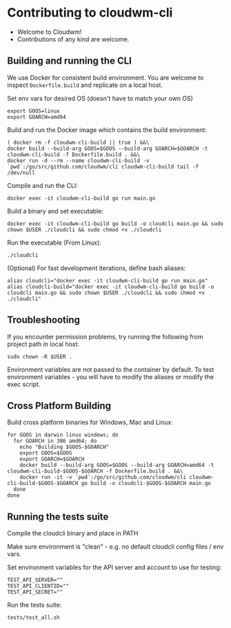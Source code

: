 # Contributing to cloudwm-cli

* Welcome to Cloudwm!
* Contributions of any kind are welcome.


## Building and running the CLI

We use Docker for consistent build environment. You are welcome to inspect `Dockerfile.build` and replicate on a local host.

Set env vars for desired OS (doesn't have to match your own OS)

```
export GOOS=linux
export GOARCH=amd64
```

Build and run the Docker image which contains the build environment:

```
( docker rm -f cloudwm-cli-build || true ) &&\
docker build --build-arg GOOS=$GOOS --build-arg GOARCH=$GOARCH -t cloudwm-cli-build -f Dockerfile.build . &&\
docker run -d --rm --name cloudwm-cli-build -v `pwd`:/go/src/github.com/cloudwm/cli cloudwm-cli-build tail -f /dev/null
```

Compile and run the CLI:

```
docker exec -it cloudwm-cli-build go run main.go
```

Build a binary and set executable:

```
docker exec -it cloudwm-cli-build go build -o cloudcli main.go && sudo chown $USER ./cloudcli && sudo chmod +x ./cloudcli
```

Run the executable (From Linux):

```
./cloudcli
```

(Optional) For fast development iterations, define bash aliases:

```
alias cloudcli="docker exec -it cloudwm-cli-build go run main.go"
alias cloudcli-build="docker exec -it cloudwm-cli-build go build -o cloudcli main.go && sudo chown $USER ./cloudcli && sudo chmod +x ./cloudcli"
```

## Troubleshooting

If you encounter permission problems, try running the following from project path in local host:

```
sudo chown -R $USER .
```

Environment variables are not passed to the container by default. To test environment variables - you will have to modify the aliases or modify the exec script.


## Cross Platform Building

Build cross platform binaries for Windows, Mac and Linux:

```
for GOOS in darwin linux windows; do
  for GOARCH in 386 amd64; do
    echo "Building $GOOS-$GOARCH"
    export GOOS=$GOOS
    export GOARCH=$GOARCH
    docker build --build-arg GOOS=$GOOS --build-arg GOARCH=amd64 -t cloudwm-cli-build-$GOOS-$GOARCH -f Dockerfile.build . &&\
    docker run -it -v `pwd`:/go/src/github.com/cloudwm/cli cloudwm-cli-build-$GOOS-$GOARCH go build -o cloudcli-$GOOS-$GOARCH main.go
  done
done
```


## Running the tests suite

Compile the cloudcli binary and place in PATH

Make sure environment is "clean" - e.g. no default cloudcli config files / env vars.

Set environment variables for the API server and account to use for testing:

```
TEST_API_SERVER=""
TEST_API_CLIENTID=""
TEST_API_SECRET=""
```

Run the tests suite:

```
tests/test_all.sh
```